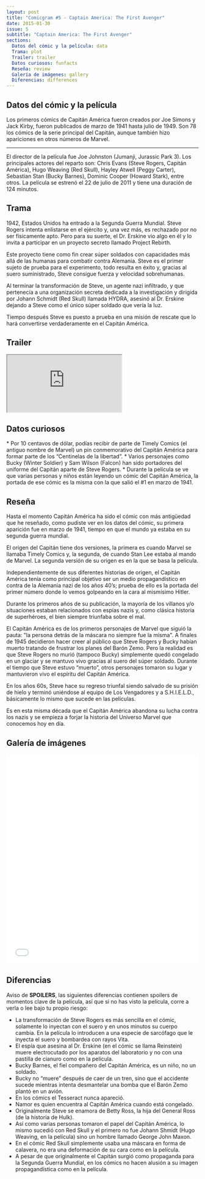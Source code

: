 ```yaml
---
layout: post
title: "Comicgram #5 - Captain America: The First Avenger"
date: 2015-01-30
issue: 5
subtitle: "Captain America: The First Avenger"
sections:
  Datos del cómic y la película: data
  Trama: plot
  Trailer: trailer
  Datos curiosos: funfacts
  Reseña: review
  Galería de imágenes: gallery
  Diferencias: differences
---
```


<h2 id="data">Datos del cómic y la película</h2>
Los primeros cómics de Capitán América fueron creados por Joe Simons y Jack Kirby, fueron publicados de marzo de 1941 hasta julio de 1949. Son 78 los cómics de la serie principal del Capitán, aunque también hizo apariciones en otros números de Marvel.

<hr>

El director de la película fue Joe Johnston (Jumanji, Jurassic Park 3). Los principales actores del reparto son: Chris Evans (Steve Rogers, Capitán América), Hugo Weaving (Red Skull), Hayley Atwell (Peggy Carter), Sebastian Stan (Bucky Barnes), Dominic Cooper (Howard Stark), entre otros. La película se estrenó el 22 de julio de 2011 y tiene una duración de 124 minutos.

<h2 id="plot">Trama</h2>
1942, Estados Unidos ha entrado a la Segunda Guerra Mundial. Steve Rogers intenta enlistarse en el ejército y, una vez más, es rechazado por no ser físicamente apto. Pero para su suerte, el Dr. Erskine vio algo en él y lo invita a participar en un proyecto secreto llamado Project Rebirth.

Este proyecto tiene como fin crear súper soldados con capacidades más allá de las humanas para combatir contra Alemania. Steve es el primer sujeto de prueba para el experimento, todo resulta en éxito y, gracias al suero suministrado, Steve consigue fuerza y velocidad sobrehumanas.

Al terminar la transformación de Steve, un agente nazi infiltrado, y que pertenecía a una organización secreta dedicada a la investigación y dirigida por Johann Schmidt (Red Skull) llamada HYDRA, asesinó al Dr. Erskine dejando a Steve como el único súper soldado que vería la luz.

Tiempo después Steve es puesto a prueba en una misión de rescate que lo hará convertirse verdaderamente en el Capitán América.

<h2 id="trailer">Trailer</h2>
<div class="embed-responsive embed-responsive-16by9">
  <iframe src="https://www.youtube.com/embed/JerVrbLldXw" allowfullscreen></iframe>
</div>

<h2 id="funfacts">Datos curiosos</h2>
* Por 10 centavos de dólar, podías recibir de parte de Timely Comics (el antiguo nombre de Marvel) un pin conmemorativo del Capitán América para formar parte de los “Centinelas de la libertad”.
* Varios personajes como Bucky (Winter Soldier) y Sam Wilson (Falcon) han sido portadores del uniforme del Capitán aparte de Steve Rogers.
* Durante la película se ve que varias personas y niños están leyendo un cómic del Capitán América, la portada de ese cómic es la misma con la que salió el #1 en marzo de 1941.

<h2 id="review">Reseña</h2>
Hasta el momento Capitán América ha sido el cómic con más antigüedad que he reseñado, como pudiste ver en los datos del cómic, su primera aparición fue en marzo de 1941, tiempo en que el mundo ya estaba en su segunda guerra mundial.

El origen del Capitán tiene dos versiones, la primera es cuando Marvel se llamaba Timely Comics y, la segunda, de cuando Stan Lee estaba al mando de Marvel. La segunda versión de su origen es en la que se basa la película.

Independientemente de sus diferentes historias de origen, el Capitán América tenía como principal objetivo ser un medio propagandístico en contra de la Alemania nazi de los años 40’s; prueba de ello es la portada del primer número donde lo vemos golpeando en la cara al mismísimo Hitler.

Durante los primeros años de su publicación, la mayoría de los villanos y/o situaciones estaban relacionados con espías nazis y, como clásica historia de superhéroes, el bien siempre triunfaba sobre el mal.

El Capitán América es de los primeros personajes de Marvel que siguió la pauta: "la persona detrás de la máscara no siempre fue la misma". A finales de 1945 decidieron hacer creer al público que Steve Rogers y Bucky habían muerto tratando de frustrar los planes del Barón Zemo. Pero la realidad es que Steve Rogers no murió (tampoco Bucky) simplemente quedó congelado en un glaciar y se mantuvo vivo gracias al suero del súper soldado. Durante el tiempo que Steve estuvo “muerto”, otros personajes tomaron su lugar y mantuvieron vivo el espíritu del Capitán América.

En los años 60s, Steve hace su regreso triunfal siendo salvado de su prisión de hielo y terminó uniéndose al equipo de Los Vengadores y a S.H.I.E.L.D., básicamente lo mismo que sucede en las películas.

Es en esta misma década que el Capitán América abandona su lucha contra los nazis y se empieza a forjar la historia del Universo Marvel que conocemos hoy en día.

<h2 id="gallery">Galería de imágenes</h2>
<iframe class="imgur-album" width="100%" height="550" frameborder="0" src="//imgur.com/a/LmIvF/embed"></iframe>

<h2 id="differences">Diferencias</h2>
Aviso de <strong>SPOILERS</strong>, las siguientes diferencias contienen spoilers de momentos clave de la película, así que si no has visto la película, corre a verla o lee bajo tu propio riesgo:

* La transformación de Steve Rogers es más sencilla en el cómic, solamente lo inyectan con el suero y en unos minutos su cuerpo cambia. En la película lo introducen a una especie de sarcófago que le inyecta el suero y bombardea con rayos Vita.
* El espía que asesina al Dr. Erskine (en el cómic se llama Reinstein) muere electrocutado por los aparatos del laboratorio y no con una pastilla de cianuro como en la película.
* Bucky Barnes, el fiel compañero del Capitán América, es un niño, no un soldado.
* Bucky no “muere” después de caer de un tren, sino que el accidente sucede mientras intenta desmantelar una bomba que el Barón Zemo plantó en un avión.
* En los cómics el Tesseract nunca apareció.
* Namor es quien encuentra al Capitán América cuando está congelado.
* Originalmente Steve se enamora de Betty Ross, la hija del General Ross (de la historia de Hulk).
* Así como varias personas tomaron el papel del Capitán América, lo mismo sucedió con Red Skull y el primero no fue Johann Shmidt (Hugo Weaving, en la película) sino un hombre llamado George John Maxon.
* En el cómic Red Skull simplemente usaba una máscara en forma de calavera, no era una deformación de su cara como en la película.
* A pesar de que originalmente el Capitán surgió como propaganda para la Segunda Guerra Mundial, en los cómics no hacen alusión a su imagen propagandística como en la película.
